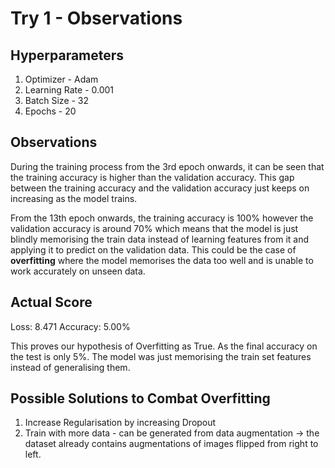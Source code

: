 # Try 1 - Observations

## Hyperparameters

1. Optimizer - Adam
2. Learning Rate - 0.001
3. Batch Size - 32
4. Epochs - 20

## Observations
During the training process from the 3rd epoch onwards, it can be seen that the training accuracy is higher than the validation accuracy. This gap between the training accuracy and the validation accuracy just keeps on increasing as the model trains. 

From the 13th epoch onwards, the training accuracy is 100% however the validation accuracy is around 70% which means that the model is just blindly memorising the train data instead of learning features from it and applying it to predict on the validation data. This could be the case of **overfitting** where the model memorises the data too well and is unable to work accurately on unseen data.

## Actual Score
Loss: 8.471
Accuracy: 5.00%

This proves our hypothesis of Overfitting as True. As the final accuracy on the test is only 5%. The model was just memorising the train set features instead of generalising them.

## Possible Solutions to Combat Overfitting
1. Increase Regularisation by increasing Dropout
2. Train with more data - can be generated from data augmentation -> the dataset already contains augmentations of images flipped from right to left.
